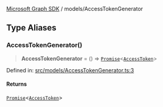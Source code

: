 [Microsoft Graph SDK](../README.md) / models/AccessTokenGenerator

## Type Aliases

### AccessTokenGenerator()

> **AccessTokenGenerator** = () => [`Promise`](https://developer.mozilla.org/docs/Web/JavaScript/Reference/Global_Objects/Promise)\<[`AccessToken`](AccessToken.md#accesstoken)\>

Defined in: [src/models/AccessTokenGenerator.ts:3](https://github.com/Future-Secure-AI/microsoft-graph/blob/main/src/models/AccessTokenGenerator.ts#L3)

#### Returns

[`Promise`](https://developer.mozilla.org/docs/Web/JavaScript/Reference/Global_Objects/Promise)\<[`AccessToken`](AccessToken.md#accesstoken)\>
